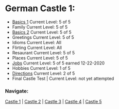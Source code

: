 # German Castle 1:
* [Basics 1](https://github.com/EO4wellness/T-I-L/blob/main/polyglot/aleman/Castle-1/welcome.md) Current Level: 5 of 5<br>
* Family Current Level: 5 of 5<br>
* [Basics 2](https://github.com/EO4wellness/T-I-L/blob/main/polyglot/aleman/Castle-1/welcome.md) Current Level: 5 of 5<br>
* Greetings Current Level: 5 of 5<br>
* Idioms Current Level: All<br>
* Flirting Current Level: All<br>
* Resaurant Current Level: 5 of 5<br>
* Places Current Level: 5 of 5<br>
* [Jobs](https://github.com/EO4wellness/T-I-L/blob/main/polyglot/aleman/Castle-1/Jobs.md) Current Level: 5 of 5 earned 12-22-2020<br>
* Hobbies Current Level: 1 of 5<br>
* [Directions](https://github.com/EO4wellness/T-I-L/blob/main/polyglot/aleman/Castle-1/directions.md) Current Level: 2 of 5<br>
* Final Castle Test | Current Level: not yet attempted <br>

### Navigate: <br>
[Castle 1](https://github.com/EO4wellness/T-I-L/blob/main/polyglot/aleman/Castle-1/README.md)  | [Castle 2](https://github.com/EO4wellness/T-I-L/blob/main/polyglot/aleman/Castle-2/README.md)  | [Castle 3](https://github.com/EO4wellness/T-I-L/blob/main/polyglot/aleman/Castle-3/README.md)   | [Castle 4](https://github.com/EO4wellness/T-I-L/blob/main/polyglot/aleman/Castle-4/README.md)  | [Castle 5](https://github.com/EO4wellness/T-I-L/blob/main/polyglot/aleman/Castle-5/README.md) 

